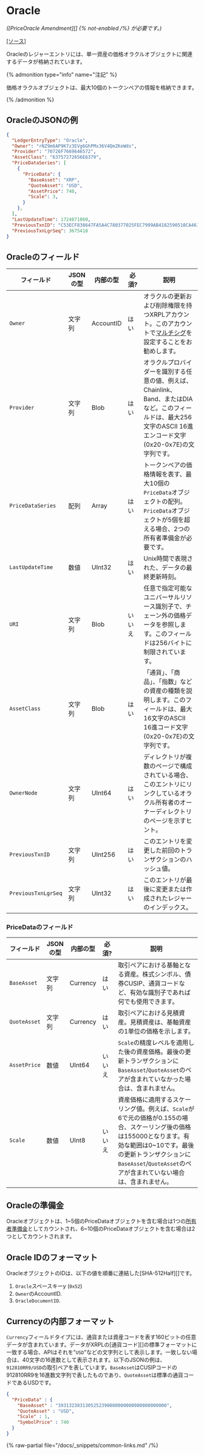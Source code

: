 # Oracle

_([PriceOracle Amendment][] {% not-enabled /%} が必要です。)_

[[ソース]](https://github.com/XRPLF/rippled/blob/master/src/ripple/protocol/impl/LedgerFormats.cpp#L353-L366 "ソース")

Oracleのレジャーエントリには、単一資産の価格オラクルオブジェクトに関連するデータが格納されています。

{% admonition type="info" name="注記" %}

価格オラクルオブジェクトは、最大10個のトークンペアの情報を格納できます。

{% /admonition %}


## OracleのJSONの例

```json
{
  "LedgerEntryType": "Oracle",
  "Owner": "rNZ9m6AP9K7z3EVg6GhPMx36V4QmZKeWds",
  "Provider": "70726F7669646572",
  "AssetClass": "63757272656E6379",
  "PriceDataSeries": [
    {
      "PriceData": {
        "BaseAsset": "XRP",
        "QuoteAsset": "USD",
        "AssetPrice": 740,
        "Scale": 3,
      }
    },
  ],
  "LastUpdateTime": 1724871860,
  "PreviousTxnID": "C53ECF838647FA5A4C780377025FEC7999AB4182590510CA461444B207AB74A9",
  "PreviousTxnLgrSeq": 3675418
}
```


## Oracleのフィールド

| フィールド          | JSONの型  | 内部の型      | 必須?     | 説明        |
|---------------------|-----------|---------------|-----------|-------------|
| `Owner`             | 文字列    | AccountID     | はい      | オラクルの更新および削除権限を持つXRPLアカウント。このアカウントで[マルチシグ](../../../../tutorials/how-tos/manage-account-settings/set-up-multi-signing.md)を設定することをお勧めします。 |
| `Provider`          | 文字列    | Blob          | はい      | オラクルプロバイダーを識別する任意の値、例えば、Chainlink、Band、またはDIAなど。このフィールドは、最大256文字のASCII 16進エンコード文字(0x20-0x7E)の文字列です。 |
| `PriceDataSeries`   | 配列      | Array         | はい      | トークンペアの価格情報を表す、最大10個の`PriceData`オブジェクトの配列。`PriceData`オブジェクトが5個を超える場合、2つの所有者準備金が必要です。 |
| `LastUpdateTime`    | 数値      | UInt32        | はい      | Unix時間で表現された、データの最終更新時刻。 |
| `URI`               | 文字列    | Blob          | いいえ    | 任意で指定可能なユニバーサルリソース識別子で、チェーン外の価格データを参照します。このフィールドは256バイトに制限されています。 |
| `AssetClass`        | 文字列    | Blob          | はい      | 「通貨」、「商品」、「指数」などの資産の種類を説明します。このフィールドは、最大16文字のASCII 16進コード文字(0x20-0x7E)の文字列です。 |
| `OwnerNode`         | 文字列    | UInt64        | はい      | ディレクトリが複数のページで構成されている場合、このエントリにリンクしているオラクル所有者のオーナーディレクトリのページを示すヒント。 |
| `PreviousTxnID`     | 文字列    | UInt256       | はい      | このエントリを変更した前回のトランザクションのハッシュ値。 |
| `PreviousTxnLgrSeq` | 文字列    | UInt32        | はい      | このエントリが最後に変更または作成されたレジャーのインデックス。 |


### PriceDataのフィールド

| フィールド          | JSONの型  | 内部の型      | 必須?     | 説明        |
|---------------------|-----------|---------------|-----------|-------------|
| `BaseAsset`         | 文字列    | Currency      | はい      | 取引ペアにおける基軸となる資産。株式シンボル、債券CUSIP、通貨コードなど、有効な識別子であれば何でも使用できます。 |
| `QuoteAsset`        | 文字列    | Currency      | はい      | 取引ペアにおける見積資産。見積資産は、基軸資産の1単位の価格を示します。 |
| `AssetPrice`        | 数値      | UInt64        | いいえ    | `Scale`の精度レベルを適用した後の資産価格。最後の更新トランザクションに`BaseAsset`/`QuoteAsset`のペアが含まれていなかった場合は、含まれません。|
| `Scale`             | 数値      | UInt8         | いいえ    | 資産価格に適用するスケーリング値。例えば、`Scale`が6で元の価格が0.155の場合、スケーリング後の価格は155000となります。有効な範囲は0~10です。最後の更新トランザクションに`BaseAsset`/`QuoteAsset`のペアが含まれていない場合は、含まれません。 |


## Oracleの準備金

Oracleオブジェクトは、1~5個のPriceDataオブジェクトを含む場合は1つの[所有者準備金](../../../../concepts/accounts/reserves.md#基本準備金と所有者準備金)としてカウントされ、6~10個のPriceDataオブジェクトを含む場合は2つとしてカウントされます。

## Oracle IDのフォーマット

OracleオブジェクトのIDは、以下の値を順番に連結した[SHA-512Half][]です。

1. `Oracle`スペースキーy (`0x52`)
2. `Owner`のAccountID.
3. `OracleDocumentID`.

## Currencyの内部フォーマット

`Currency`フィールドタイプには、通貨または資産コードを表す160ビットの任意データが含まれています。データがXRPLの[通貨コード][]の標準フォーマットに一致する場合、APIはそれを"`USD`"などの文字列として表示します。一致しない場合は、40文字の16進数として表示されます。以下のJSONの例は、`912810RR9/USD`の取引ペアを表しています。`BaseAsset`はCUSIPコードの912810RR9を16進数文字列で表したものであり、`QuoteAsset`は標準の通貨コードであるUSDです。

```json
{
  "PriceData" : {
    "BaseAsset" : "3931323831305252390000000000000000000000",
    "QuoteAsset" : "USD",
    "Scale" : 1,
    "SymbolPrice" : 740
  }
}
```

{% raw-partial file="/docs/_snippets/common-links.md" /%}
